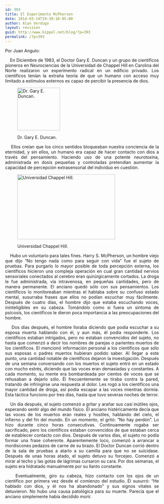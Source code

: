 ```yaml
---
id: 393
title: El Experimento McPherson
date: 2014-03-14T19:39:18-05:00
author: Alan Verdugo
layout: revision
guid: http://www.kippel.net/blog/?p=393
permalink: /?p=393
---
```

<p style="text-align: justify;">
  Por Juan Angulo:
</p>

<p style="text-align: justify;">
      En Diciembre de 1983, el Doctor Gary E. Duncan y un grupo de científicos pioneros en Neurociencias de la Universidad de Chappel Hill en Carolina del Norte realizaron un experimento radical en un edificio privado. Los científicos tenían la extraña teoría de que un humano con acceso muy limitado a estímulos externos es capaz de percibir la presencia de dios.
</p><figure id="attachment_389" aria-describedby="caption-attachment-389" style="width: 140px" class="wp-caption aligncenter">

<img class="size-full wp-image-389" alt="Dr. Gary E. Duncan." src="http://li106-124.members.linode.com/blog/wp-content/uploads/2014/03/doc.jpg" width="140" height="140" /> <figcaption id="caption-attachment-389" class="wp-caption-text">Dr. Gary E. Duncan.</figcaption></figure> 

<p style="text-align: justify;">
      Ellos creían que los cinco sentidos bloqueaban nuestra conciencia de la eternidad, y sin ellos, un humano era capaz de hacer contacto con dios a través del pensamiento. Haciendo uso de una potente neurotoxina, administrada en dosis pequeñas y controladas pretendían aumentar la capacidad de percepción extrasensorial del individuo en cuestión.
</p><figure id="attachment_390" aria-describedby="caption-attachment-390" style="width: 320px" class="wp-caption aligncenter">

<img class="size-full wp-image-390" alt="Universidad Chappel Hill." src="http://li106-124.members.linode.com/blog/wp-content/uploads/2014/03/uni.jpg" width="320" height="213" /> <figcaption id="caption-attachment-390" class="wp-caption-text">Universidad Chappel Hill.</figcaption></figure> 

<p style="text-align: justify;">
      Hubo un voluntario para tales fines. Harry S. McPherson, un hombre viejo que dijo &#8220;No tengo nada como para seguir con vida&#8221; fue el sujeto de pruebas. Para purgarlo lo mayor posible de toda percepción externa, los científicos hicieron una compleja operación en cual gran cantidad nervios sensoriales conectados al cerebro eran quirúrgicamente cortados. La droga le fue administrada, vía intravenosa, en pequeñas cantidades, pero de manera permanente. El anciano quedó sólo con sus pensamientos. Los científicos lo monitoreaban mientras el hablaba sobre su confuso estado mental, susurraba frases que ellos no podían escuchar muy fácilmente. Después de cuatro días, el hombre dijo que estaba escuchando voces, ininteligibles en su cabeza. Tomándolo como si fuera un síntoma de psicosis, los científicos le dieron poca importancia a las preocupaciones del hombre.
</p>

<p style="text-align: justify;">
      Dos días después, el hombre lloraba diciendo que podía escuchar a su esposa muerta hablando con él, y aun más, él podía responderle. Los científicos estaban intrigados, pero no estaban convencidos del sujeto, no hasta que comenzó a decir los nombres de parejas o parientes muertos de los científicos. El mencionó información personal a los científicos que sólo sus esposas o padres muertos hubieran podido saber. Al llegar a este punto, una cantidad notable de científicos dejaron la investigación. Después de una semana conversando con los muertos el sujeto entró en un estado con mucho estrés, diciendo que las voces eran demasiadas y constantes. A cada momento, su mente era bombardeada por cientos de voces que se rehusaban a dejarlo sólo. Él frecuentemente se tiraba contra la pared, tratando de infringirse una respuesta al dolor. Les rogó a los científicos una mayor cantidad de droga, así podía escapar a las voces mientras dormía. Esta táctica funciono por tres días, hasta que tuvo severas noches de terror.
</p>

<p style="text-align: justify;">
      Un día después, el sujeto comenzó a gritar y arañar sus casi inútiles ojos, esperando sentir algo del mundo físico. El anciano histéricamente decía que las voces de los muertos eran reales y hostiles, hablando del cielo, el infierno y del fin del mundo. En un momento, el gritó: &#8220;No hay perdón&#8221;. Lo hizo durante cinco horas consecutivas. Continuamente rogaba ser sacrificado, pero los científicos estaban convencidos de que estaban cerca de establecer contacto con dios. Después de varios días, el sujeto no podía formar una frase coherente. Aparentemente loco, comenzó a arrancar a mordiscones pedazos de carne de su brazo. El Doctor Duncan corrió dentro de la sala de pruebas a atarlo a su camilla para que no se suicidase. Después de unas horas atado, el sujeto detuvo su forcejeo. Comenzó a mirar al techo y las gotas de lágrimas cursaron su cara. Por dos semanas, el sujeto era hidratado manualmente por su llanto constante.
</p>

<p style="text-align: justify;">
      Eventualmente, giro su cabeza, hizo contacto con los ojos de un científico por primera vez desde el comienzo del estudio. Él susurró: &#8220;He hablado con dios, y él nos ha abandonado&#8221; y sus signos vitales se detuvieron. No hubo una causa patológica para su muerte. Parecía que el anciano simplemente había decidido morir.
</p>